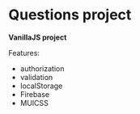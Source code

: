 # Questions project

**VanillaJS project**

Features:
+ authorization
+ validation
+ localStorage
+ Firebase
+ MUICSS
